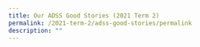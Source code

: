 ```yaml
---
title: Our ADSS Good Stories (2021 Term 2)
permalink: /2021-term-2/adss-good-stories/permalink
description: ""
---
```

